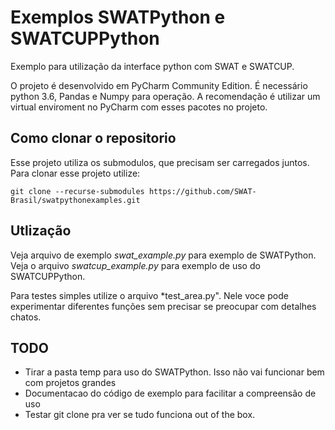 # Exemplos SWATPython e SWATCUPPython
Exemplo para utilização da interface python com SWAT e SWATCUP.

O projeto é desenvolvido em PyCharm Community Edition. É necessário
python 3.6, Pandas e Numpy para operação. A recomendação é utilizar 
um virtual enviroment no PyCharm com esses pacotes no projeto.

## Como clonar o repositorio
Esse projeto utiliza os submodulos, que precisam ser carregados juntos.
Para clonar esse projeto utilize:

```git clone --recurse-submodules https://github.com/SWAT-Brasil/swatpythonexamples.git```

## Utlização
Veja arquivo de exemplo *swat_example.py* para exemplo de SWATPython.
Veja o arquivo *swatcup_example.py* para exemplo de uso do SWATCUPPython.

Para testes simples utilize o arquivo *test_area.py". Nele voce pode experimentar
diferentes funções sem precisar se preocupar com detalhes chatos.

## TODO
- Tirar a pasta temp para uso do SWATPython. Isso não vai funcionar bem com projetos
grandes
- Documentacao do código de exemplo para facilitar a compreensão de uso
- Testar git clone pra ver se tudo funciona out of the box.

